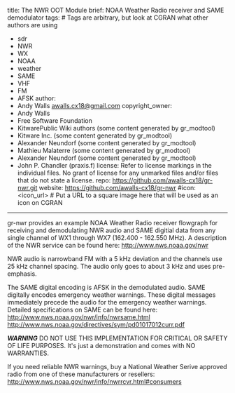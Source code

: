 title: The NWR OOT Module
brief: NOAA Weather Radio receiver and SAME demodulator 
tags: # Tags are arbitrary, but look at CGRAN what other authors are using
  - sdr
  - NWR
  - WX
  - NOAA
  - weather
  - SAME
  - VHF
  - FM
  - AFSK
author:
  - Andy Walls <awalls.cx18@gmail.com>
copyright_owner:
  - Andy Walls
  - Free Software Foundation
  - KitwarePublic Wiki authors (some content generated by gr_modtool)
  - Kitware Inc. (some content generated by gr_modtool)
  - Alexander Neundorf (some content generated by gr_modtool)
  - Mathieu Malaterre (some content generated by gr_modtool)
  - Alexander Neundorf (some content generated by gr_modtool)
  - John P. Chandler (praxis.f)
license: Refer to license markings in the individual files.  No grant of license for any unmarked files and/or files that do not state a license.
repo: https://github.com/awalls-cx18/gr-nwr.git
website: https://github.com/awalls-cx18/gr-nwr
#icon: <icon_url> # Put a URL to a square image here that will be used as an icon on CGRAN
---
gr-nwr provides an example NOAA Weather Radio receiver flowgraph for
receiving and demodulating NWR audio and SAME digitial data from any
single channel of WX1 through WX7 (162.400 - 162.550 MHz).
A description of the NWR service can be found here:
http://www.nws.noaa.gov/nwr 

NWR audio is narrowband FM with a 5 kHz deviation and the channels use 25 kHz
channel spacing.  The audio only goes to about 3 kHz and uses pre-emphasis.

The SAME digital encoding is AFSK in the demodulated audio.  SAME digitally
encodes emergency weather warnings.  These digital messages immediately
precede the audio for the emergency weather warnings.
Detailed specifications on SAME can be found here:
http://www.nws.noaa.gov/nwr/info/nwrsame.html
http://www.nws.noaa.gov/directives/sym/pd01017012curr.pdf

***WARNING***
DO NOT USE THIS IMPLEMENTATION FOR CRITICAL OR SAFETY OF LIFE PURPOSES.
It's just a demonstration and comes with NO WARRANTIES.

If you need reliable NWR warnings, buy a National Weather Serive approved
radio from one of these manufacturers or resellers:
http://www.nws.noaa.gov/nwr/info/nwrrcvr.html#consumers
